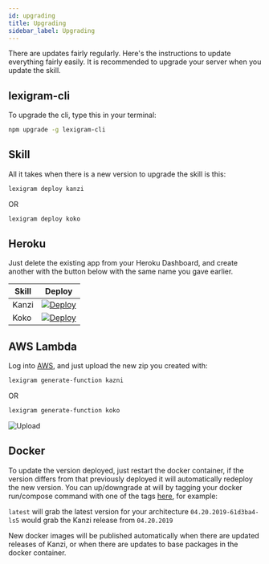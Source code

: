 ```yaml
---
id: upgrading
title: Upgrading
sidebar_label: Upgrading
---
```


There are updates fairly regularly. Here's the instructions to update everything fairly easily. It is recommended to upgrade your server when you update the skill.

## lexigram-cli
To upgrade the cli, type this in your terminal:
``` bash
npm upgrade -g lexigram-cli
```

## Skill
All it takes when there is a new version to upgrade the skill is this:
``` bash
lexigram deploy kanzi
```
OR
``` bash
lexigram deploy koko
```

## Heroku
Just delete the existing app from your Heroku Dashboard, and create another with the button below with the same name you gave earlier.

Skill|Deploy
-----|-------
Kanzi|[![Deploy](https://www.herokucdn.com/deploy/button.svg)](https://www.heroku.com/deploy/?template=https://github.com/m0ngr31/kanzi)
Koko|[![Deploy](https://www.herokucdn.com/deploy/button.svg)](https://www.heroku.com/deploy/?template=https://github.com/m0ngr31/koko)


## AWS Lambda
Log into [AWS](https://console.aws.amazon.com/lambda/), and just upload the new zip you created with:
``` bash
lexigram generate-function kazni
```
OR
``` bash
lexigram generate-function koko
```
![Upload](https://i.imgur.com/z0DhOex.png "Upload")

## Docker

To update the version deployed, just restart the docker container, if the version differs from that previously deployed it will automatically redeploy the new version.  You can up/downgrade at will by tagging your docker run/compose command with one of the tags [here](https://hub.docker.com/r/linuxserver/kanzi/tags), for example:

`latest` will grab the latest version for your architecture
`04.20.2019-61d3ba4-ls5` would grab the Kanzi release from `04.20.2019`

New docker images will be published automatically when there are updated releases of Kanzi, or when there are updates to base packages in the docker container.
